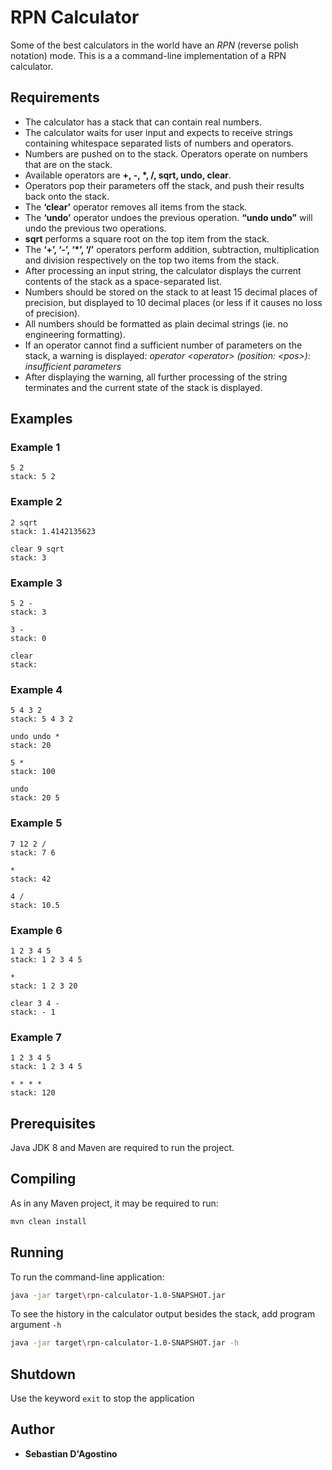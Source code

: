 # RPN Calculator

Some of the best calculators in the world have an _RPN_ (reverse polish notation) mode.
This is a a command-line implementation of a RPN calculator. 

## Requirements
- The calculator has a stack that can contain real numbers.
- The calculator waits for user input and expects to receive strings containing whitespace separated lists of numbers and operators.
- Numbers are pushed on to the stack. Operators operate on numbers that are on the stack.
- Available operators are **+, -, \*, /, sqrt, undo, clear**.
- Operators pop their parameters off the stack, and push their results back onto the stack.
- The **‘clear’** operator removes all items from the stack.
- The **‘undo’** operator undoes the previous operation. **“undo undo”** will undo the previous two operations.
- **sqrt** performs a square root on the top item from the stack.
- The **‘+’, ‘-’, ‘\*’, ‘/’** operators perform addition, subtraction, multiplication and division respectively on the top two items from the stack.
- After processing an input string, the calculator displays the current contents of the stack as a space-separated list.
- Numbers should be stored on the stack to at least 15 decimal places of precision, but displayed to 10 decimal places (or less if it causes no loss of precision).
- All numbers should be formatted as plain decimal strings (ie. no engineering formatting).
- If an operator cannot find a sufficient number of parameters on the stack, a warning is displayed: _operator \<operator> (position: \<pos>): insufficient parameters_
- After displaying the warning, all further processing of the string terminates and the current state of the stack is displayed.

## Examples
### Example 1
```
5 2
stack: 5 2
```
### Example 2
```
2 sqrt
stack: 1.4142135623

clear 9 sqrt
stack: 3
```
### Example 3
```
5 2 -
stack: 3

3 -
stack: 0

clear
stack:
```
### Example 4
```
5 4 3 2
stack: 5 4 3 2

undo undo *
stack: 20

5 *
stack: 100

undo
stack: 20 5
```
### Example 5
```
7 12 2 /
stack: 7 6

*
stack: 42

4 /
stack: 10.5
```
### Example 6
```
1 2 3 4 5
stack: 1 2 3 4 5

*
stack: 1 2 3 20

clear 3 4 -
stack: - 1
```
### Example 7
```
1 2 3 4 5
stack: 1 2 3 4 5

* * * *
stack: 120
```
## Prerequisites

Java JDK 8 and Maven are required to run the project.

## Compiling

As in any Maven project, it may be required to run:

```bash
mvn clean install
```

## Running

To run the command-line application:

```bash
java -jar target\rpn-calculator-1.0-SNAPSHOT.jar
```

To see the history in the calculator output besides the stack, add program argument `-h`

```bash
java -jar target\rpn-calculator-1.0-SNAPSHOT.jar -h
```

## Shutdown

Use the keyword `exit` to stop the application

## Author

* **Sebastian D'Agostino**